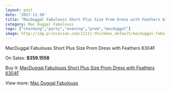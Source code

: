```yaml
---
layout: post
date: '2017-11-10'
title: "MacDuggal Fabulouss Short Plus Size Prom Dress with Feathers 6304F"
category: Mac Duggal Fabulouss
tags: ["charming","party","evening","prom","macduggal"]
image: http://img.princessan.com/11111-thickbox_default/macduggal-fabulouss-short-plus-size-prom-dress-with-feathers-6304f.jpg
---
```

MacDuggal Fabulouss Short Plus Size Prom Dress with Feathers 6304F

On Sales: **$359.1558**
<a href="https://www.princessan.com/en/mac-duggal-fabulouss/5033-macduggal-fabulouss-short-plus-size-prom-dress-with-feathers-6304f.html"><amp-img layout="responsive" width="600" height="600" src="//img.princessan.com/11111-thickbox_default/macduggal-fabulouss-short-plus-size-prom-dress-with-feathers-6304f.jpg" alt="MacDuggal Fabulouss Short Plus Size Prom Dress with Feathers 6304F 0" /></a>

Buy it: [MacDuggal Fabulouss Short Plus Size Prom Dress with Feathers 6304F](https://www.princessan.com/en/mac-duggal-fabulouss/5033-macduggal-fabulouss-short-plus-size-prom-dress-with-feathers-6304f.html "MacDuggal Fabulouss Short Plus Size Prom Dress with Feathers 6304F")

View more: [Mac Duggal Fabulouss](https://www.princessan.com/en/40-mac-duggal-fabulouss "Mac Duggal Fabulouss")